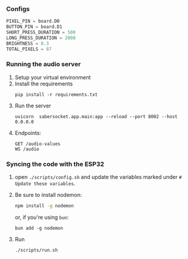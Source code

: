 ### Configs

```python
PIXEL_PIN = board.D0
BUTTON_PIN = board.D1
SHORT_PRESS_DURATION = 500
LONG_PRESS_DURATION = 2000
BRIGHTNESS = 0.3
TOTAL_PIXELS = 87
```

### Running the audio server

1. Setup your virtual environment
2. Install the requirements
   ```
   pip install -r requirements.txt
   ```
3. Run the server
   ```
   uvicorn  sabersocket.app.main:app --reload --port 8002 --host 0.0.0.0
   ```
4. Endpoints:
   ```
   GET /audio-values
   WS /audio
   ```

### Syncing the code with the ESP32

1.  open `./scripts/config.sh` and update the variables marked under `# Update these variables`.
2.  Be sure to install nodemon:

    ```bash
    npm install -g nodemon
    ```

    or, if you're using `bun`:

    ```
    bun add -g nodemon
    ```

3.  Run
    ```
    ./scripts/run.sh
    ```
